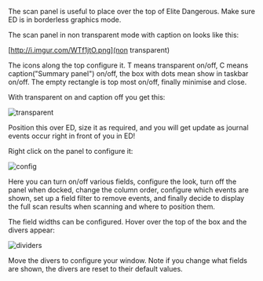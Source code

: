 The scan panel is useful to place over the top of Elite Dangerous. Make sure ED is in borderless graphics mode.

The scan panel in non transparent mode with caption on looks like this:

[http://i.imgur.com/WTf1jtO.png](non transparent)

The icons along the top configure it.  T means transparent on/off, C means caption("Summary panel") on/off, the box with dots mean show in taskbar on/off.  The empty rectangle is top most on/off, finally minimise and close.

With transparent on and caption off you get this:

![transparent](http://i.imgur.com/5Vr5oWr.png)

Position this over ED, size it as required, and you will get update as journal events occur right in front of you in ED!

Right click on the panel to configure it:

![config](http://i.imgur.com/uCO9FyI.png)

Here you can turn on/off various fields, configure the look, turn off the panel when docked, change the column order, configure which events are shown, set up a field filter to remove events, and finally decide to display the full scan results when scanning and where to position them.

The field widths can be configured. Hover over the top of the box and the divers appear:

![dividers](http://i.imgur.com/9zm1lzu.png)

Move the divers to configure your window.  Note if you change what fields are shown, the divers are reset to their default values.
